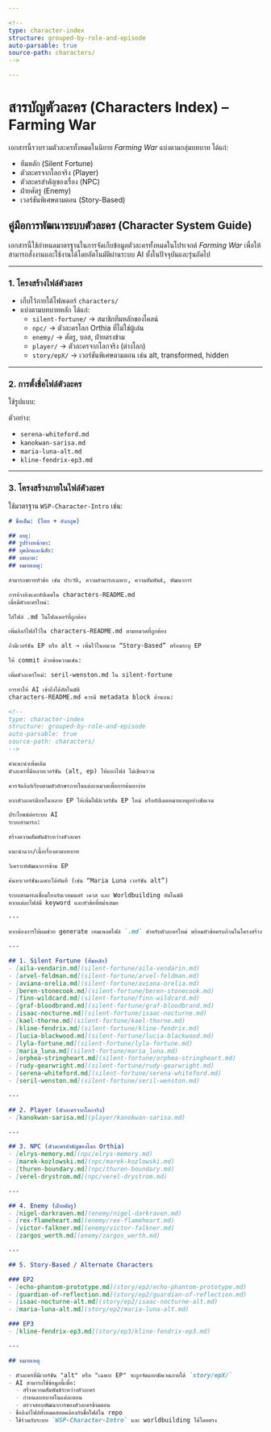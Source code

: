 ```yaml
---

<!--
type: character-index
structure: grouped-by-role-and-episode
auto-parsable: true
source-path: characters/
-->

---
```




# สารบัญตัวละคร (Characters Index) – Farming War

เอกสารนี้รวบรวมตัวละครทั้งหมดในนิยาย *Farming War* แบ่งตามกลุ่มบทบาท ได้แก่:  
- ทีมหลัก (Silent Fortune)  
- ตัวละครจากโลกจริง (Player)  
- ตัวละครสำคัญของเรื่อง (NPC)  
- ฝ่ายศัตรู (Enemy)  
- เวอร์ชันพิเศษตามตอน (Story-Based)

## คู่มือการพัฒนาระบบตัวละคร (Character System Guide)

เอกสารนี้ใช้กำหนดมาตรฐานในการจัดเก็บข้อมูลตัวละครทั้งหมดในโปรเจกต์ *Farming War* เพื่อให้สามารถสั่งงานและใช้งานได้โดยอัตโนมัติผ่านระบบ AI ทั้งในปัจจุบันและรุ่นถัดไป

---

### 1. โครงสร้างไฟล์ตัวละคร

- เก็บไว้ภายใต้โฟลเดอร์ `characters/`
- แบ่งตามบทบาทหลัก ได้แก่:
  - `silent-fortune/` → สมาชิกทีมหลักของไคลน์
  - `npc/` → ตัวละครโลก Orthia ที่ไม่ใช่ผู้เล่น
  - `enemy/` → ศัตรู, บอส, ฝ่ายตรงข้าม
  - `player/` → ตัวละครจากโลกจริง (ต่างโลก)
  - `story/epX/` → เวอร์ชันพิเศษตามตอน เช่น alt, transformed, hidden

---

### 2. การตั้งชื่อไฟล์ตัวละคร

ใช้รูปแบบ:

ตัวอย่าง:
- `serena-whiteford.md`
- `kanokwan-sarisa.md`
- `maria-luna-alt.md`
- `kline-fendrix-ep3.md`

---

### 3. โครงสร้างภายในไฟล์ตัวละคร

ใช้มาตรฐาน `WSP-Character-Intro` เช่น:

```markdown
# ชื่อเต็ม: (ไทย + อังกฤษ)

## อายุ:
## รูปร่างหน้าตา:
## บุคลิกและนิสัย:
## บทบาท:
## หมายเหตุ:

สามารถขยายหัวข้อ เช่น ประวัติ, ความสามารถเฉพาะ, ความสัมพันธ์, พัฒนาการ

การอ้างอิงและอัปเดตใน characters-README.md
เมื่อมีตัวละครใหม่:

ใส่ไฟล์ .md ในโฟลเดอร์ที่ถูกต้อง

เพิ่มลิงก์ไฟล์ไว้ใน characters-README.md ตามหมวดที่ถูกต้อง

ถ้ามีเวอร์ชัน EP หรือ alt → เพิ่มไว้ในหมวด “Story-Based” พร้อมระบุ EP

ให้ commit ด้วยข้อความเช่น:

เพิ่มตัวละครใหม่: seril-wenston.md ใน silent-fortune

การทำให้ AI เข้าถึงได้อัตโนมัติ
characters-README.md ควรมี metadata block ด้านบน:

<!--
type: character-index
structure: grouped-by-role-and-episode
auto-parsable: true
source-path: characters/
-->

คำแนะนำเพิ่มเติม
ตัวละครที่มีหลายเวอร์ชัน (alt, ep) ให้แยกไฟล์ ไม่เขียนรวม

ควรจัดลิงก์เรียงตามตัวอักษรภายในแต่ละหมวดเพื่อการค้นหาง่าย

หากตัวละครมีบทในหลาย EP ให้เพิ่มไฟล์เวอร์ชัน EP ใหม่ หรืออัปเดตหมายเหตุอย่างชัดเจน

ประโยชน์ต่อระบบ AI
ระบบสามารถ:

สร้างความสัมพันธ์ระหว่างตัวละคร

แนะนำฉาก/เนื้อเรื่องตามบทบาท

วิเคราะห์พัฒนาการข้าม EP

ค้นหาเวอร์ชันเฉพาะได้ทันที (เช่น “Maria Luna เวอร์ชัน alt”)

ระบบสามารถเชื่อมโยงกับเวทมนตร์ เควส และ Worldbuilding อัตโนมัติ
หากแต่ละไฟล์มี keyword และหัวข้อที่สม่ำเสมอ

---

หากต้องการให้ผมช่วย generate เทมเพลตไฟล์ `.md` สำหรับตัวละครใหม่ พร้อมหัวข้อครบถ้วนในโครงสร้างนี้ แจ้งได้เลยครับ!

---

## 1. Silent Fortune (ทีมหลัก)
- [aila-vendarin.md](silent-fortune/aila-vendarin.md)
- [arvel-feldman.md](silent-fortune/arvel-feldman.md)
- [aviana-orelia.md](silent-fortune/aviana-orelia.md)
- [beren-stonecook.md](silent-fortune/beren-stonecook.md)
- [finn-wildcard.md](silent-fortune/finn-wildcard.md)
- [graf-bloodbrand.md](silent-fortune/graf-bloodbrand.md)
- [isaac-nocturne.md](silent-fortune/isaac-nocturne.md)
- [kael-thorne.md](silent-fortune/kael-thorne.md)
- [kline-fendrix.md](silent-fortune/kline-fendrix.md)
- [lucia-blackwood.md](silent-fortune/lucia-blackwood.md)
- [lyla-fortune.md](silent-fortune/lyla-fortune.md)
- [maria_luna.md](silent-fortune/maria_luna.md)
- [orphea-stringheart.md](silent-fortune/orphea-stringheart.md)
- [rudy-gearwright.md](silent-fortune/rudy-gearwright.md)
- [serena-whiteford.md](silent-fortune/serena-whiteford.md)
- [seril-wenston.md](silent-fortune/seril-wenston.md)

---

## 2. Player (ตัวละครจากโลกจริง)
- [kanokwan-sarisa.md](player/kanokwan-sarisa.md)

---

## 3. NPC (ตัวละครสำคัญของโลก Orthia)
- [elrys-memory.md](npc/elrys-memory.md)
- [marek-kozlowski.md](npc/marek-kozlowski.md)
- [thuren-boundary.md](npc/thuren-boundary.md)
- [verel-drystrom.md](npc/verel-drystrom.md)

---

## 4. Enemy (ฝ่ายศัตรู)
- [nigel-darkraven.md](enemy/nigel-darkraven.md)
- [rex-flameheart.md](enemy/rex-flameheart.md)
- [victor-falkner.md](enemy/victor-falkner.md)
- [zargos_werth.md](enemy/zargos_werth.md)

---

## 5. Story-Based / Alternate Characters

### EP2
- [echo-phantom-prototype.md](story/ep2/echo-phantom-prototype.md)
- [guardian-of-reflection.md](story/ep2/guardian-of-reflection.md)
- [isaac-nocturne-alt.md](story/ep2/isaac-nocturne-alt.md)
- [maria-luna-alt.md](story/ep2/maria-luna-alt.md)

### EP3
- [kline-fendrix-ep3.md](story/ep3/kline-fendrix-ep3.md)

---

## หมายเหตุ

- ตัวละครที่มีเวอร์ชัน "alt" หรือ "เฉพาะ EP" จะถูกจัดแยกชัดเจนภายใต้ `story/epX/`  
- AI สามารถใช้ข้อมูลนี้เพื่อ:  
  - สร้างความสัมพันธ์ระหว่างตัวละคร  
  - กำหนดบทบาทในแต่ละตอน  
  - ตรวจสอบพัฒนาการของตัวละครข้ามตอน  
- ชื่อลิงก์ไฟล์ทั้งหมดสอดคล้องกับชื่อไฟล์ใน repo  
- ใช้ร่วมกับระบบ `WSP-Character-Intro` และ worldbuilding ได้โดยตรง
